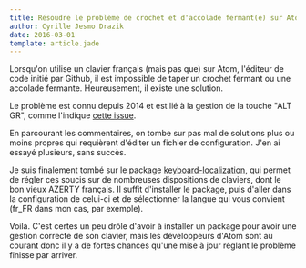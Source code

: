 ```yaml
---
title: Résoudre le problème de crochet et d'accolade fermant(e) sur Atom
author: Cyrille Jesmo Drazik
date: 2016-03-01
template: article.jade
---
```


Lorsqu'on utilise un clavier français (mais pas que) sur Atom, l'éditeur de code
initié par Github, il est impossible de taper un crochet fermant ou une accolade
fermante. Heureusement, il existe une solution.

<span class="more"></span>

Le problème est connu depuis 2014 et est lié à la gestion de la touche "ALT GR",
comme l'indique [cette issue](https://github.com/atom/atom-keymap/issues/35).

En parcourant les commentaires, on tombe sur pas mal de solutions plus ou moins
propres qui requièrent d'éditer un fichier de configuration. J'en ai essayé
plusieurs, sans succès.

Je suis finalement tombé sur le package
[keyboard-localization](https://atom.io/packages/keyboard-localization), qui
permet de régler ces soucis sur de nombreuses dispositions de claviers, dont le
bon vieux AZERTY français. Il suffit d'installer le package, puis d'aller dans
la configuration de celui-ci et de sélectionner la langue qui vous convient
(fr_FR dans mon cas, par exemple).

Voilà. C'est certes un peu drôle d'avoir à installer un package pour avoir une
gestion correcte de son clavier, mais les développeurs d'Atom sont au courant
donc il y a de fortes chances qu'une mise à jour réglant le problème finisse par
arriver.
